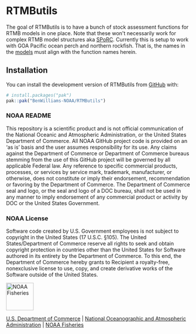 
# RTMButils

<!-- badges: start -->
<!-- badges: end -->

The goal of RTMButils is to have a bunch of stock assessment functions for RTMB models in one place.
Note that these won't necessarily work for complex RTMB model structures aka [SPoRC](https://github.com/chengmatt/SPoRC).
Currently this is setup to work with GOA Pacific ocean perch and northern rockfish. 
That is, the names in the [models](https://github.com/afsc-assessments/goa_pop/blob/main/2025/R/models.R) must align with the function names herein. 


## Installation

You can install the development version of RTMButils from [GitHub](https://github.com/) with:

``` r
# install.packages("pak")
pak::pak("BenWilliams-NOAA/RTMButils")
```

### NOAA README

This repository is a scientific product and is not official
communication of the National Oceanic and Atmospheric Administration, or
the United States Department of Commerce. All NOAA GitHub project code
is provided on an ‘as is’ basis and the user assumes responsibility for
its use. Any claims against the Department of Commerce or Department of
Commerce bureaus stemming from the use of this GitHub project will be
governed by all applicable Federal law. Any reference to specific
commercial products, processes, or services by service mark, trademark,
manufacturer, or otherwise, does not constitute or imply their
endorsement, recommendation or favoring by the Department of Commerce.
The Department of Commerce seal and logo, or the seal and logo of a DOC
bureau, shall not be used in any manner to imply endorsement of any
commercial product or activity by DOC or the United States Government.

### NOAA License

Software code created by U.S. Government employees is not subject to
copyright in the United States (17 U.S.C. §105). The United
States/Department of Commerce reserve all rights to seek and obtain
copyright protection in countries other than the United States for
Software authored in its entirety by the Department of Commerce. To this
end, the Department of Commerce hereby grants to Recipient a
royalty-free, nonexclusive license to use, copy, and create derivative
works of the Software outside of the United States.

<img src="https://raw.githubusercontent.com/nmfs-general-modeling-tools/nmfspalette/main/man/figures/noaa-fisheries-rgb-2line-horizontal-small.png" height="75" alt="NOAA Fisheries">

[U.S. Department of Commerce](https://www.commerce.gov/) | [National
Oceanographic and Atmospheric Administration](https://www.noaa.gov) |
[NOAA Fisheries](https://www.fisheries.noaa.gov/)
